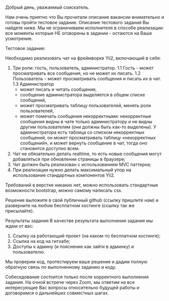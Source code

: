 Добрый день, уважаемый соискатель.

Нам очень приятно что Вы прочитали описание вакансии внимательно и готовы пройти тестовое задание. Описание тестового задания Вы найдете ниже. Мы не ограничиваем исполнителя в способе реализации: все моменты которые НЕ оговорены в задании - остаются на Ваше усмотрение.


Тестовое задание:

Необходимо реализовать чат на фреймворке Yii2, включающий в себя:
1. Три роли: гость, пользователь, администратор.
   1.1 Гость - может просматривать все сообщения, но не может их писать.
   1.2 Пользователь - может просматривать сообщения и писать их в чат.
   1.3 Администратор
   - может писать и читать сообщения,
   - сообщение администратора выделяется в общем списке сообщений,
   - может просматривать таблицу пользователей, менять роли пользователей,
   - может помечать сообщения некорректными: некорректные сообщения видны в чате только администратору и не видны другим пользователям (они должны быть как-то выделены). У администратора есть таблица со списком некорректных сообщений, он может просматривать таблицу «некорректных сообщений», и может вернуть сообщение в чат, тогда оно становится доступно всем.
2. Чат не обязательно делать realtime, то есть новые сообщения могут добавляться при обновлении страницы в браузере;
3. Чат должен быть реализован с использованием MVC паттерна;
4. При реализации нужно делать максимальный упор на использование стандартных компонентов Yii2.

Требований в верстке никаких нет, можно использовать стандартные возможности bootstrap, можно самому написать css.

Решение выложите в свой публичный github (ссылку пришлите нам) и разверните на любом бесплатном хостинге (ссылку так же присылайте).

Результаты задания
В качестве результата выполнения задания мы ждем от вас:
1. Ссылку на работающий проект (на каком-то бесплатном хостинге);
2. Ссылка на код на гитхабе;
3. Доступы к админу (и пояснение как зайти в админку) и пользователю.

Мы проверим код, протестируем ваше решение и дадим полную обратную связь по выполненному заданию и коду.

Собеседование состоится только после корректного выполнения задания. На очной встрече через Zoom, мы ответим на все интересующие Вас вопросы относительно будущей работы и договоримся о дальнейших совместных шагах.
